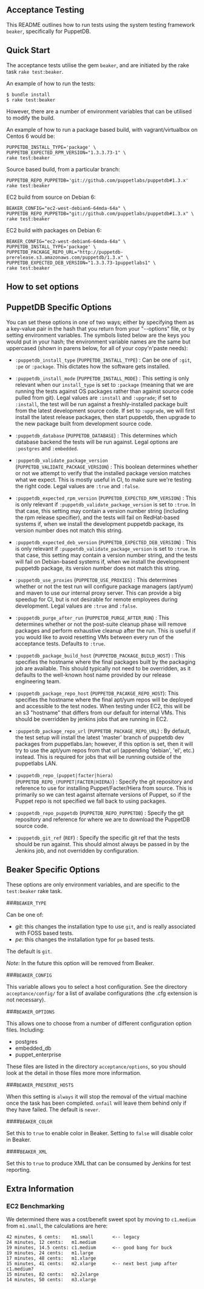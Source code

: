 Acceptance Testing
------------------

This README outlines how to run tests using the system testing framework `beaker`, specifically for PuppetDB.

## Quick Start

The acceptance tests utilise the gem `beaker`, and are initiated by the rake task `rake test:beaker`.

An example of how to run the tests:

    $ bundle install
    $ rake test:beaker

However, there are a number of environment variables that can be utilised to modify the build.

An example of how to run a package based build, with vagrant/virtualbox on Centos 6 would be:

    PUPPETDB_INSTALL_TYPE='package' \
    PUPPETDB_EXPECTED_RPM_VERSION="1.3.3.73-1" \
    rake test:beaker

Source based build, from a particular branch:

    PUPPETDB_REPO_PUPPETDB='git://github.com/puppetlabs/puppetdb#1.3.x'
    rake test:beaker

EC2 build from source on Debian 6:

    BEAKER_CONFIG="ec2-west-debian6-64mda-64a" \
    PUPPETDB_REPO_PUPPETDB="git://github.com/puppetlabs/puppetdb#1.3.x" \
    rake test:beaker

EC2 build with packages on Debian 6:

    BEAKER_CONFIG="ec2-west-debian6-64mda-64a" \
    PUPPETDB_INSTALL_TYPE='package' \
    PUPPETDB_PACKAGE_REPO_URL="http://puppetdb-prerelease.s3.amazonaws.com/puppetdb/1.3.x" \
    PUPPETDB_EXPECTED_DEB_VERSION="1.3.3.73-1puppetlabs1" \
    rake test:beaker

## How to set options

## PuppetDB Specific Options

You can set these options in one of two ways; either by specifying them as a key-value
pair in the hash that you return from your "--options" file, or by setting
environment variables.  The symbols listed below are the keys you would put
in your hash; the environment variable names are the same but uppercased
(shown in parens below, for all of your copy'n'paste needs):

* `:puppetdb_install_type` (`PUPPETDB_INSTALL_TYPE`) : Can be one of `:git`,
  `:pe` or `:package`. This dictates how the software gets installed.

* `:puppetdb_install_mode` (`PUPPETDB_INSTALL_MODE`) : This setting is only
  relevant when our `install_type` is set to `:package` (meaning that we are
  running the tests against OS packages rather than against source code pulled
  from git).  Legal values are `:install` and `:upgrade`; if set to `:install`,
  the test will be run against a freshly-installed package built from the
  latest development source code.  If set to `:upgrade`, we will first install
  the latest release packages, then start puppetdb, then upgrade to the new package
  built from development source code.

* `:puppetdb_database` (`PUPPETDB_DATABASE`) : This determines which database
  backend the tests will be run against.  Legal options are `:postgres` and
  `:embedded`.

* `:puppetdb_validate_package_version` (`PUPPETDB_VALIDATE_PACKAGE_VERSION`) :
  This boolean determines whether or not we attempt to verify that the installed
  package version matches what we expect.  This is mostly useful in CI, to make
  sure we're testing the right code.  Legal values are `:true` and `:false`.

* `:puppetdb_expected_rpm_version` (`PUPPETDB_EXPECTED_RPM_VERSION`) :
  This is only relevant if `:puppetdb_validate_package_version` is set to `:true`.
  In that case, this setting may contain a version number string (including the
  rpm release specifier), and the tests will fail on RedHat-based systems if, when
  we install the development puppetdb package, its version number does not match
  this string.

* `:puppetdb_expected_deb_version` (`PUPPETDB_EXPECTED_DEB_VERSION`) :
  This is only relevant if `:puppetdb_validate_package_version` is set to `:true`.
  In that case, this setting may contain a version number string, and the tests
  will fail on Debian-based systems if, when we install the development puppetdb
  package, its version number does not match this string.

* `:puppetdb_use_proxies` (`PUPPETDB_USE_PROXIES`) : This determines whether or
  not the test run will configure package managers (apt/yum) and maven to use
  our internal proxy server.  This can provide a big speedup for CI, but is
  not desirable for remote employees during development.  Legal values are `:true`
  and `:false`.

* `:puppetdb_purge_after_run` (`PUPPETDB_PURGE_AFTER_RUN`) : This determines
  whether or not the post-suite cleanup phase will remove packages and perform
  exhaustive cleanup after the run.  This is useful if you would like to avoid
  resetting VMs between every run of the acceptance tests.  Defaults to `:true`.

* `:puppetdb_package_build_host` (`PUPPETDB_PACKAGE_BUILD_HOST`) : This specifies
  the hostname where the final packages built by the packaging job are available.
  This should typically not need to be overridden, as it defaults to the
  well-known host name provided by our release engineering team.

* `:puppetdb_package_repo_host` (`PUPPETDB_PACAKGE_REPO_HOST`): This specifies
  the hostname where the final apt/yum repos will be deployed and accessible to
  the test nodes.  When testing under EC2, this will be an s3 "hostname" that
  differs from our default for internal VMs.  This should be overridden by
  jenkins jobs that are running in EC2.

* `:puppetdb_package_repo_url` (`PUPPETDB_PACKAGE_REPO_URL`) : By default,
  the test setup will install the latest 'master' branch of puppetdb dev packages
  from puppetlabs.lan; however, if this option is set, then it will try to use
  the apt/yum repos from that url (appending 'debian', 'el', etc.) instead.  This
  is required for jobs that will be running outside of the puppetlabs LAN.

* `:puppetdb_repo_(puppet|facter|hiera)` (`PUPPETDB_REPO_(PUPPET|FACTER|HIERA)`) :
  Specify the git repository and reference to use for installing Puppet/Facter/Hiera
  from source. This is primarily so we can test against alternate versions of
  Puppet, so if the Puppet repo is not specified we fall back to using packages.

* `:puppetdb_repo_puppetdb` (`PUPPETDB_REPO_PUPPETDB`) :
  Specify the git repository and reference for where we are to download the
  PuppetDB source code.

* `:puppetdb_git_ref` (`REF`) :
  Specify the specific git ref that the tests should be run against.  This should
  almost always be passed in by the Jenkins job, and not overridden by configuration.

## Beaker Specific Options

These options are only environment variables, and are specific to the `test:beaker` rake task.

###`BEAKER_TYPE`

Can be one of:

* _git_: this changes the installation type to use `git`, and is really associated with FOSS based tests.
* _pe_: this changes the installation type for `pe` based tests.

The default is `git`.

*Note:* In the future this option will be removed from Beaker.

###`BEAKER_CONFIG`

This variable allows you to select a host configuration. See the directory `acceptance/config/` for a list of availabe configurations (the .cfg extension is not necessary).

###`BEAKER_OPTIONS`

This allows one to choose from a number of different configuration option files. Including:

* postgres
* embedded\_db
* puppet\_enterprise

These files are listed in the directory `acceptance/options`, so you should look at the detail in those files more more information.

###`BEAKER_PRESERVE_HOSTS`

When this setting is `always` it will stop the removal of the virtual machine once the task has been completed. `onfail` will leave them behind only if they have failed. The default is `never`.

####`BEAKER_COLOR`

Set this to `true` to enable color in Beaker. Setting to `false` will disable color in Beaker.

####`BEAKER_XML`

Set this to `true` to produce XML that can be consumed by Jenkins for test reporting.

## Extra Information

### EC2 Benchmarking

We determined there was a cost/benefit sweet spot by moving to `c1.medium` from `m1.small`, the calculations are here:

    42 minutes, 6 cents:    m1.small       <-- legacy
    24 minutes, 12 cents:   m1.medium
    19 minutes, 14.5 cents: c1.medium      <-- good bang for buck
    19 minutes, 24 cents:   m1.large
    17 minutes, 48 cents:   m1.xlarge
    15 minutes, 41 cents:   m2.xlarge      <-- next best jump after c1.medium?
    15 minutes, 82 cents:   m2.2xlarge
    14 minutes, 50 cents:   m3.xlarge
